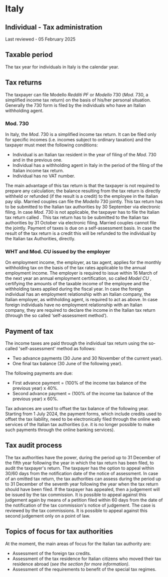 # Italy
## Individual - Tax administration
Last reviewed - 05 February 2025
## Taxable period
The tax year for individuals in Italy is the calendar year.
## Tax returns
The taxpayer can file Modello  _Redditi PF_ or _Modello_ 730 (_Mod_. 730, a simplified income tax return) on the basis of his/her personal situation. Generally the 730 form is filed by the individuals who have an Italian withholding agent.
### Mod. 730
In Italy, the _Mod_. 730 is a simplified income tax return. It can be filed only for specific incomes (i.e. incomes subject to ordinary taxation) and the taxpayer must meet the following conditions:
  * Individual is an Italian tax resident in the year of filing of the _Mod_. 730 and in the previous one.
  * Individual has a withholding agent in Italy in the period of the filing of the Italian income tax return.
  * Individual has no VAT number.


The main advantage of this tax return is that the taxpayer is not required to prepare any calculation; the balance resulting from the tax return is directly withheld or refunded (if the result is a credit) to the employee in the Italian pay slip. Married couples can file the _Modello_ 730 jointly.
This tax return has to be submitted to the Italian tax authorities by 30 September via electronic filing.
In case _Mod_. 730 is not applicable, the taxpayer has to file the Italian tax return called . This tax return has to be submitted to the Italian tax authorities by 31 October via electronic filing. Married couples cannot file the jointly.
Payment of taxes is due on a self-assessment basis. In case the result of the tax return is a credit this will be refunded to the individual by the Italian tax Authorities, directly.
### WHT and Mod. CU issued by the employer
On employment income, the employer, as tax agent, applies for the monthly withholding tax on the basis of the tax rates applicable to the annual employment income.
The employer is required to issue within 16 March of the next year an annual employment certification, so called _Model CU_ , certifying the amounts of the taxable income of the employee and the withholding taxes applied during the fiscal year.
In case the foreign individual has an employment relationship with an Italian company, the Italian employer, as withholding agent, is required to act as above.
In case foreign individuals have no employment relationship with an Italian company, they are required to declare the income in the Italian tax return (through the so called ‘self-assessment method’).
## Payment of tax
The income taxes are paid through the individual tax return using the so-called 'self-assessment' method as follows:
  * Two advance payments (30 June and 30 November of the current year).
  * One final tax balance (30 June of the following year).


The following payments are due:
  * First advance payment = (100% of the income tax balance of the previous year) x 40%.
  * Second advance payment = (100% of the income tax balance of the previous year) x 60%.


Tax advances are used to offset the tax balance of the following year.
Starting from 1 July 2024, the payment forms, which include credits used to offset the tax liability, need to be electronically filed through the online web services of the Italian tax authorities (i.e. it is no longer possible to make such payments through the online banking services).
## Tax audit process
The tax authorities have the power, during the period up to 31 December of the fifth year following the year in which the tax return has been filed, to audit the taxpayer's return. The taxpayer has the option to appeal within 30/60 days from the notification date of the notice of assessment.
In case of an omitted tax return, the tax authorities can assess during the period up to 31 December of the seventh year following the year when the tax return should have been filed.
If the taxpayer has appealed, then a judgement will be issued by the tax commission. It is possible to appeal against this judgement again by means of a petition filed within 60 days from the date of the notification of the tax commission's notice of judgement. The case is reviewed by the tax commissions. It is possible to appeal against this second judgement only on a point of law.
## Topics of focus for tax authorities
At the moment, the main areas of focus for the Italian tax authority are: 
  * Assessment of the foreign tax credits.
  * Assessment of the tax residence for Italian citizens who moved their tax residence abroad (_see the section for more information)._
  * Assessment of the requirements to benefit of the special tax regimes.



